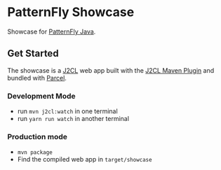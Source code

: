 # PatternFly Showcase

Showcase for [PatternFly Java](https://github.com/patternfly-java/patternfly-java).

## Get Started

The showcase is a [J2CL](https://github.com/google/j2cl/) web app built with the [J2CL Maven Plugin](https://github.com/Vertispan/j2clmavenplugin) and bundled with [Parcel](https://parceljs.org/).

### Development Mode

- run `mvn j2cl:watch` in one terminal
- run `yarn run watch` in another terminal

### Production mode

- `mvn package`
- Find the compiled web app in `target/showcase`
